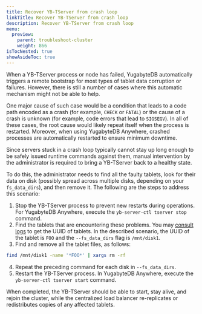 ```yaml
---
title: Recover YB-TServer from crash loop
linkTitle: Recover YB-TServer from crash loop
description: Recover YB-TServer from crash loop
menu:
  preview:
    parent: troubleshoot-cluster
    weight: 866
isTocNested: true
showAsideToc: true
---
```


When a YB-TServer process or node has failed, YugabyteDB automatically triggers a remote bootstrap for
 most types of tablet data corruption or failures. However, there is still a number of cases where this automatic mechanism might not be able to help.

One major cause of such case would be a condition that leads to a code path encoded as a crash (for example, `CHECK` or `FATAL`) or the cause of a crash is unknown (for example, code errors that lead to `SIGSEGV`). 
In all of these cases, the root cause would likely repeat itself when the process is restarted.
Moreover, when using YugabyteDB Anywhere, crashed processes are automatically restarted to ensure minimum downtime.

Since servers stuck in a crash loop typically cannot stay up long enough to be safely issued runtime commands against them, manual intervention by the administrator is required to bring a YB-TServer back to a healthy state.

To do this, the administrator needs to find all the faulty tablets, look for their data on disk (possibly spread across multiple disks, depending on your `fs_data_dirs`), and then remove it.
The following are the steps to address this scenario:

1. Stop the YB-TServer process to prevent new restarts during operations. For YugabyteDB Anywhere, execute the `yb-server-ctl tserver stop` command.
2. Find the tablets that are encountering these problems. You may [consult logs](../../nodes/check-logs) to get the UUID of tablets. In the described scenario, the UUID of the tablet is `FOO` and the `--fs_data_dirs` flag is `/mnt/disk1`.
3. Find and remove all the tablet files, as follows:
```bash
find /mnt/disk1 -name '*FOO*' | xargs rm -rf
```
4. Repeat the preceding command for each disk in `--fs_data_dirs`.
5. Restart the YB-TServer process. In YugabyteDB Anywhere, execute the `yb-server-ctl tserver start` command.

When completed, the YB-TServer should be able to start, stay alive, and rejoin the cluster, while the centralized load balancer re-replicates or redistributes copies of any affected tablets.
